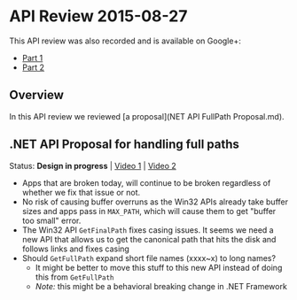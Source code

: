 # API Review 2015-08-27

This API review was also recorded and is available on Google+:

* [Part 1]
* [Part 2]

[part 1]: https://plus.google.com/events/ccj5m9oheonldrlp2hg59mhevtk
[part 2]: https://plus.google.com/events/c3bs3mqme23isi005bhlcv6nu68

## Overview

In this API review we reviewed [a proposal](NET API FullPath Proposal.md).

## .NET API Proposal for handling full paths

Status: **Design in progress** |
[Video 1][part 1] |
[Video 2][part 2]

* Apps that are broken today, will continue to be broken regardless of whether
  we fix that issue or not.
* No risk of causing buffer overruns as the Win32 APIs already take buffer sizes
  and apps pass in `MAX_PATH`, which will cause them to get "buffer too small"
  error.
* The Win32 API `GetFinalPath` fixes casing issues. It seems we need a new API
  that allows us to get the canonical path that hits the disk and follows links
  and fixes casing
* Should `GetFullPath` expand short file names (xxxx~x) to long names?
    - It might be better to move this stuff to this new API instead of
      doing this from `GetFullPath`
    - *Note:* this might be a behavioral breaking change in .NET Framework